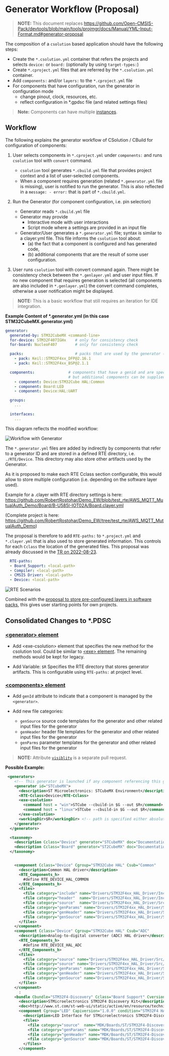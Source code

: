 # Generator Workflow (Proposal)

>**NOTE:** This document replaces https://github.com/Open-CMSIS-Pack/devtools/blob/main/tools/projmgr/docs/Manual/YML-Input-Format.md#generator-proposal

The composition of a `csolution` based application should have the following steps:

- Create the `*.csolution.yml` container that refers the projects and selects `device:` or `board:` (optionally by using `target-types:`)
- Create `*.cproject.yml` files that are referred by the `*.csolution.yml` container.
- Add `components:` and/or `layers:` to the `*.cproject.yml` file
- For components that have configuration, run the generator in configuration mode
  - change pinout, clock, resources, etc.
  - reflect configuration in *.gpdsc file (and related settings files)

> **Note:** Components can have multiple [instances](#instances).

## Workflow

The following explains the generator workflow of CSolution / CBuild for configuration of components:

1. User selects components in `*.cproject.yml` under `components:` and runs `csolution` tool with `convert` command.
    - `csolution` tool generates `*.cbuild.yml` file that provides project context and a list of user-selected components.
    - When a component requires generation (related `*.generator.yml` file is missing), user is notified to run the generator.  This is also reflected in a `message: - error:` that is part of `*.cbuild.yml`.
  
2. Run the Generator (for component configuration, i.e. pin selection)
     - Generator reads `*.cbuild.yml` file
     - Generator may provide 
         - Interactive mode with user interactions
         - Script mode where a settings are provided in an input file
     - Generator/User generates a `*.generator.yml` file; syntax is similar to a clayer.yml file.  This file informs the `csolution` tool about:
         - (a) the fact that a component is configured and has generated code, 
         - (b) additional components that are the result of some user configuration.

3. User runs `csolution` tool with convert command again.  There might be consistency check between the `*.genlayer.yml` and user input files.  If no new component that requires generation is selected (all components are also included in `*.genlayer.yml`) the convert command completes, otherwise a user notification might be displayed.

>**NOTE:** This is a basic workflow that still requires an iteration for IDE integration.


**Example Content of \*.generator.yml (in this case STM32CubeMX.generator.yml)**

```yml
generator:
  generated-by: STM32CubeMX <command-line>
  for-device: STM32F407IGHx    # only for consistency check
  for-board: NucleoF407        # only for consistency check

  packs:                       # packs that are used by the generator (consistency check, but may supply version information)
    - pack: Keil::STM32F4xx_DFP@2.16.1
    - pack: Keil::STM32F4xx_BSP@2.1.1

  components:               # components that have a genid and are specified in *.cproject.yml / *.clayer.yml must be in this list
                            # but additional components can be supplied by the generator
    - component: Device:STM32Cube HAL:Common
    - component: Board:LED
    - component: Device:HAL:UART

  groups:
    ...

  interfaces:
    ...

```

This diagram reflects the modified workflow:

![Workflow with Generator](./images/Workflow-Generator.png "Workflow with Generator")

The `*.generator.yml` files are added by indirectly by components that refer to a generator ID and are stored in a defined  RTE directory, i.e. `./RTE/Device`.  This directory may also store other artifacts used by the Generator.

As it is proposed to make each RTE Cclass section configurable, this would allow to store multiple configuration (i.e. depending on the software layer used).

Example for a .clayer with RTE directory settings is here:
https://github.com/RobertRostohar/Demo_EW/blob/test_rte/AWS_MQTT_MutualAuth_Demo/Board/B-U585I-IOT02A/Board.clayer.yml

(Complete project is here: https://github.com/RobertRostohar/Demo_EW/tree/test_rte/AWS_MQTT_MutualAuth_Demo)

The proposal is therefore to add `RTE-paths:` to `*.project.yml` and `*.clayer.yml` that is also used to store generated information.  This controls for each `Cclass` the location of the generated files.  This proposal was already discussed in the [TR on 2022-08-23](https://linaro.atlassian.net/wiki/spaces/CMSIS/pages/28757721476/Open-CMSIS-Pack+Technical+Meeting+2022-08-23).

```yml
  RTE-paths:
  - Board_Support: <local-path>
  - Compiler: <local-path>   
  - CMSIS Driver: <local-path>
  - Device: <local-path>
```

![RTE Scenarios](./images/RTE-Scenarios.png "RTE Scenarios")

Combined with the [proposal to store pre-configured layers in software packs](https://github.com/Open-CMSIS-Pack/Open-CMSIS-Pack-Spec/issues/134), this gives user starting points for own projects.


## Consolidated Changes to *.PDSC

### [\<generator\> element](https://open-cmsis-pack.github.io/Open-CMSIS-Pack-Spec/main/html/pdsc_generators_pg.html)

- Add \<exe-csolution\> element that specifies the new method for the csolution tool.  Could be similar to [\<exe\> element](https://open-cmsis-pack.github.io/Open-CMSIS-Pack-Spec/main/html/pdsc_generators_pg.html#element_gen_exe). The remaining methods would be kept for legacy. 

- Add Variable: `$R` Specifies the RTE directory that stores generator artifacts. This is configurable using `RTE-paths:` at project level.

### [\<components\> element](https://open-cmsis-pack.github.io/Open-CMSIS-Pack-Spec/main/html/pdsc_components_pg.html)

- Add `genId` attribute to indicate that a component is managed by the `<generator>`.

- Add new file categories:
  - `genSource` source code templates for the generator and other related input files for the generator
  - `genHeader` header file templates for the generator and other related input files for the generator
  - `genParms` parameter templates for the generator and other related input files for the generator

>**NOTE:** Attribute [`visiblity`](https://github.com/Open-CMSIS-Pack/Open-CMSIS-Pack-Spec/issues/112) is a separate pull request.

**Possible Example:**
```xml
 <generators>
    <!-- This generator is launched if any component referencing this generator by 'id' is selected and the specified <gpdsc> file does not exist -->
    <generator id="STCubeMX">
      <description>ST Microelectronics: STCubeMX Environment</description>
      <RTE-Cclass>Device</RTE-Cclass>
      <exe-csolution>
        <command host = "win">STCube --cbuild-in $G --out $R</command>
        <command host = "linux">STCube --cbuild-in $G --out $R</command>
      </exe-csolution>
      <workingDir>$R</workingDir> <!-- path is specified either absolute or relative to gpdsc file -->
    </generator>
  </generators>

  <taxonomy>
    <description Cclass="Device" generator="STCubeMX" doc="Documentation/DM00105879.pdf" >STM32F4xx Hardware Abstraction Layer (HAL) and Drivers</description>
    <description Cclass="Board" generator="ST2CubeMX" doc="Documentation/DM00105879.pdf" >STM32F412 Board Abstraction Layer (HAL) and Drivers</description>
  </taxonomy>


    <component Cclass="Device" Cgroup="STM32Cube HAL" Csub="Common"    Cversion="1.7.9" condition="STM32F4 HAL Common"  genid="STCubeMX" >
      <description>Common HAL driver</description>
      <RTE_Components_h>
        #define RTE_DEVICE_HAL_COMMON
      </RTE_Components_h>
      <files>
        <file category="include" name="Drivers/STM32F4xx_HAL_Driver/Inc/"/>
        <file category="header"  name="Drivers/STM32F4xx_HAL_Driver/Inc/stm32f4xx_hal.h"/>
        <file category="source"  name="Drivers/STM32F4xx_HAL_Driver/Src/stm32f4xx_hal.c"/>
        <file category="genParams" name="Drivers/STM32F4xx_HAL_Driver/Src/stm32f4xx_hal.json"/>
        <file category="genHeader" name="Drivers/STM32F4xx_HAL_Driver/Src/stm32f4xx_hal.h.template"/>
        <file category="genSource" name="Drivers/STM32F4xx_HAL_Driver/Src/stm32f4xx_hal.c.template"/>
      </files>
    </component>
    <component Cclass="Device" Cgroup="STM32Cube HAL" Csub="ADC"       Cversion="1.7.9" condition="STM32F4 HAL DMA"  genid="STCubeMX">
      <description>Analog-to-digital converter (ADC) HAL driver</description>
      <RTE_Components_h>
        #define RTE_DEVICE_HAL_ADC
      </RTE_Components_h>
      <files>
        <file category="source" name="Drivers/STM32F4xx_HAL_Driver/Src/stm32f4xx_hal_adc.c"/>
        <file category="source" name="Drivers/STM32F4xx_HAL_Driver/Src/stm32f4xx_hal_adc_ex.c"/>
        <file category="genParams" name="Drivers/STM32F4xx_HAL_Driver/Src/stm32f4xx_hal_adc.json"/>
        <file category="genHeader" name="Drivers/STM32F4xx_HAL_Driver/Src/stm32f4xx_hal_adc.h.template"/>
        <file category="genSource" name="Drivers/STM32F4xx_HAL_Driver/Src/stm32f4xx_hal_adc.c.template"/>
      </files>
    </component>
	  :
    <bundle Cbundle="STM32F4-Discovery" Cclass="Board Support" Cversion="2.0.0">
      <description>STMicroelectronics STM32F4 Discovery Kit</description>
      <doc>http://www.st.com/st-web-ui/static/active/en/resource/technical/document/data_brief/DM00037955.pdf</doc>
      <component Cgroup="LED" Capiversion="1.0.0" condition="STM32F4 HAL GPIO" genid="STCube">
        <description>LED Interface for STMicroelectronics STM32F4-Discovery Kit</description>
        <files>
          <file category="source"  name="MDK/Boards/ST/STM32F4-Discovery/Common/LED_F4Discovery.c"/>
          <file category="genParams" name="MDK/Boards/ST/STM32F4-Discovery/Common/LED_F4Discovery.json"/>
          <file category="genHeader" name="MDK/Boards/ST/STM32F4-Discovery/Common/LED_F4Discovery.h.template"/>
          <file category="genSource" name="MDK/Boards/ST/STM32F4-Discovery/Common/LED_F4Discovery.c.template"/>
        </files>
      </component>
```
